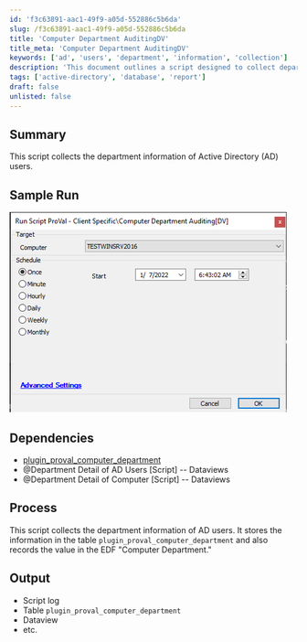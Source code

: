 ```yaml
---
id: 'f3c63891-aac1-49f9-a05d-552886c5b6da'
slug: /f3c63891-aac1-49f9-a05d-552886c5b6da
title: 'Computer Department AuditingDV'
title_meta: 'Computer Department AuditingDV'
keywords: ['ad', 'users', 'department', 'information', 'collection']
description: 'This document outlines a script designed to collect department information for Active Directory users. It details the dependencies required for the script, the process it follows to gather and store data, and the expected output, including logs and dataviews.'
tags: ['active-directory', 'database', 'report']
draft: false
unlisted: false
---
```


## Summary

This script collects the department information of Active Directory (AD) users.

## Sample Run

![Sample Run](../../../static/img/Computer-Department-AuditingDV/image_1.png)

## Dependencies

- [plugin_proval_computer_department](/docs/f00a8cb1-b9db-44f6-9037-1fbe29c372b4)  
- @Department Detail of AD Users [Script] -- Dataviews  
- @Department Detail of Computer [Script] -- Dataviews  

## Process

This script collects the department information of AD users. It stores the information in the table `plugin_proval_computer_department` and also records the value in the EDF "Computer Department."

## Output

- Script log
- Table `plugin_proval_computer_department`
- Dataview
- etc.


